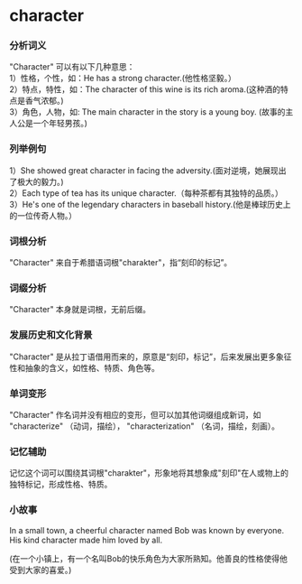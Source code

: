 # character

### 分析词义

  

"Character" 可以有以下几种意思：  
1）性格，个性，如：He has a strong character.(他性格坚毅。）  
2）特点，特性，如：The character of this wine is its rich aroma.(这种酒的特点是香气浓郁。)  
3）角色，人物，如: The main character in the story is a young boy. (故事的主人公是一个年轻男孩。)

  

### 列举例句

  

1）She showed great character in facing the adversity.(面对逆境，她展现出了极大的毅力。)  
2）Each type of tea has its unique character.（每种茶都有其独特的品质。）  
3）He's one of the legendary characters in baseball history.(他是棒球历史上的一位传奇人物。）

  

### 词根分析

  

"Character" 来自于希腊语词根"charakter"，指“刻印的标记”。

  

### 词缀分析

  

"Character" 本身就是词根，无前后缀。

  

### 发展历史和文化背景

  

"Character" 是从拉丁语借用而来的，原意是“刻印，标记”，后来发展出更多象征性和抽象的含义，如性格、特质、角色等。

  

### 单词变形

  

"Character" 作名词并没有相应的变形，但可以加其他词缀组成新词，如 "characterize" （动词，描绘）， "characterization" （名词，描绘，刻画）。

  

### 记忆辅助

  

记忆这个词可以围绕其词根"charakter"，形象地将其想象成"刻印"在人或物上的独特标记，形成性格、特质。

  

### 小故事

  

In a small town, a cheerful character named Bob was known by everyone. His kind character made him loved by all.

  

(在一个小镇上，有一个名叫Bob的快乐角色为大家所熟知。他善良的性格使得他受到大家的喜爱。)
